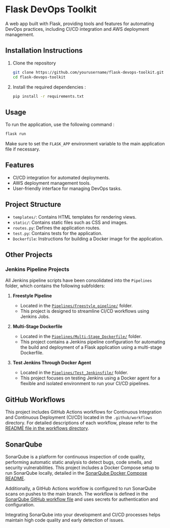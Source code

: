 # Flask DevOps Toolkit

A web app built with Flask, providing tools and features for automating DevOps practices, including CI/CD integration and AWS deployment management.

## Installation Instructions

1. Clone the repository
   ```bash
   git clone https://github.com/yourusername/flask-devops-toolkit.git
   cd flask-devops-toolkit
   ```

2. Install the required dependencies :
   ```bash
   pip install -r requirements.txt
   ```

## Usage

To run the application, use the following command :
```bash
flask run
```
Make sure to set the `FLASK_APP` environment variable to the main application file if necessary.

## Features

- CI/CD integration for automated deployments.
- AWS deployment management tools.
- User-friendly interface for managing DevOps tasks.

## Project Structure

- `templates/`: Contains HTML templates for rendering views.
- `static/`: Contains static files such as CSS and images.
- `routes.py`: Defines the application routes.
- `test.py`: Contains tests for the application.
- `Dockerfile`: Instructions for building a Docker image for the application.

## Other Projects

### Jenkins Pipeline Projects
All Jenkins pipeline scripts have been consolidated into the `Pipelines` folder, which contains the following subfolders:

1. **Freestyle Pipeline**
   - Located in the [`Pipelines/Freestyle_pipeline/`](./Pipelines/Freestyle_pipeline/) folder.
   - This project is designed to streamline CI/CD workflows using Jenkins Jobs.

2. **Multi-Stage Dockerfile**
   - Located in the [`Pipelines/Multi-Stage_Dockerfile/`](./Pipelines/Multi-Stage_Dockerfile/) folder.
   - This project contains a Jenkins pipeline configuration for automating the build and deployment of a Flask application using a multi-stage Dockerfile.

3. **Test Jenkins Through Docker Agent**
   - Located in the [`Pipelines/Test_Jenkinsfile/`](./Pipelines/Test_Jenkinsfile/) folder.
   - This project focuses on testing Jenkins using a Docker agent for a flexible and isolated environment to run your CI/CD pipelines.

## GitHub Workflows

This project includes GitHub Actions workflows for Continuous Integration and Continuous Deployment (CI/CD) located in the `.github/workflows` directory. For detailed descriptions of each workflow, please refer to the [README file in the workflows directory](./.github/workflows/README.md).

## SonarQube

SonarQube is a platform for continuous inspection of code quality, performing automatic static analysis to detect bugs, code smells, and security vulnerabilities. This project includes a Docker Compose setup to run SonarQube locally, detailed in the [SonarQube Docker Compose README](./sonarqube/Readme.md).

Additionally, a GitHub Actions workflow is configured to run SonarQube scans on pushes to the main branch. The workflow is defined in the [SonarQube GitHub workflow file](./.github/workflows/sonarqube.yml) and uses secrets for authentication and configuration.

Integrating SonarQube into your development and CI/CD processes helps maintain high code quality and early detection of issues.
